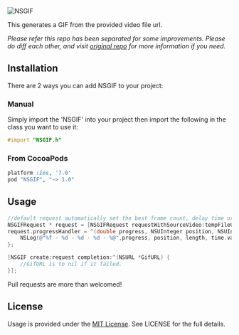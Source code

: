 ![NSGIF](https://dl.dropboxusercontent.com/s/0rq3fr0dtpvwd4h/NSGIF-header.png?dl=0)

This generates a GIF from the provided video file url.

*Please refer this repo has been separated for some improvements. Please do diff each other, and visit [original repo](https://github.com/NSRare/NSGIF) for more information if you need.*

## Installation

There are 2 ways you can add NSGIF to your project:

### Manual

Simply import the 'NSGIF' into your project then import the following in the class you want to use it: 
```objective-c
#import "NSGIF.h"
```      
### From CocoaPods

```ruby
platform :ios, '7.0'
pod "NSGIF", "~> 1.0"
```

## Usage

```objective-c
//default request automatically set the best frame count, delay time or size. see interface file for more options.
NSGIFRequest * request = [NSGIFRequest requestWithSourceVideo:tempFileURL destination:gifFileURL];
request.progressHandler = ^(double progress, NSUInteger position, NSUInteger length, CMTime time, BOOL *stop, NSDictionary *frameProperties) {
    NSLog(@"%f - %d - %d - %d - %@",progress, position, length, time.value, frameProperties);
};

[NSGIF create:request completion:^(NSURL *GifURL) {
    //GifURL is to nil if it failed.
}];
```

Pull requests are more than welcomed!

## License
Usage is provided under the [MIT License](http://http//opensource.org/licenses/mit-license.php). See LICENSE for the full details.

